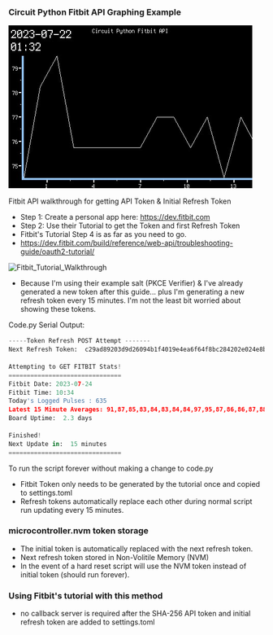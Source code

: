 ### Circuit Python Fitbit API Graphing Example

![TFT Featherwing Screenshot](https://raw.githubusercontent.com/DJDevon3/My_Circuit_Python_Projects/main/Boards/espressif/Unexpected%20Maker%20Feather%20S3/3.5%20TFT%20Featherwing/Fitbit%20API%20Graph/screenshot.jpg)

Fitbit API walkthrough for getting API Token & Initial Refresh Token
- Step 1: Create a personal app here: https://dev.fitbit.com
- Step 2: Use their Tutorial to get the Token and first Refresh Token
- Fitbit's Tutorial Step 4 is as far as you need to go.
- https://dev.fitbit.com/build/reference/web-api/troubleshooting-guide/oauth2-tutorial/
  
![Fitbit_Tutorial_Walkthrough](https://github.com/DJDevon3/My_Circuit_Python_Projects/assets/49322231/f70ec67f-d06d-4d6f-9823-934fb3936fd9)


- Because I'm using their example salt (PKCE Verifier) & I've already generated a new token after this guide... plus I'm generating a new refresh token every 15 minutes. I'm not the least bit worried about showing these tokens. 

Code.py Serial Output:
```py
-----Token Refresh POST Attempt -------
Next Refresh Token:  c29ad89203d9d26094b1f4019e4ea6f64f8bc284202e024e8bf98c03d519aa0a

Attempting to GET FITBIT Stats!
===============================
Fitbit Date: 2023-07-24
Fitbit Time: 10:34
Today's Logged Pulses : 635
Latest 15 Minute Averages: 91,87,85,83,84,83,84,84,97,95,87,86,86,87,88
Board Uptime:  2.3 days

Finished!
Next Update in:  15 minutes
===============================
```
To run the script forever without making a change to code.py
- Fitbit Token only needs to be generated by the tutorial once and copied to settings.toml
- Refresh tokens automatically replace each other during normal script run updating every 15 minutes.
  
### microcontroller.nvm token storage
- The initial token is automatically replaced with the next refresh token.
- Next refresh token stored in Non-Volitile Memory (NVM)
- In the event of a hard reset script will use the NVM token instead of initial token (should run forever).

### Using Fitbit's tutorial with this method
- no callback server is required after the SHA-256 API token and initial refresh token are added to settings.toml
